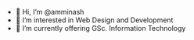 - 👋 Hi, I’m @amminash
- 👀 I’m interested in Web Design and Development
- 🌱 I’m currently offering GSc. Information Technology
<!-- - 💞️ I’m looking to collaborate on ...
- 📫 How to reach me ... -->

<!---
amminash/amminash is a ✨ special ✨ repository because its `README.md` (this file) appears on your GitHub profile.
You can click the Preview link to take a look at your changes.
--->

